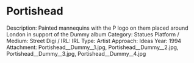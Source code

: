# Portishead

Description: Painted mannequins with the P logo on them placed around London in support of the Dummy album
Category: Statues
Platform / Medium: Street
Digi / IRL: IRL
Type: Artist
Approach: Ideas
Year: 1994
Attachment: Portishead__Dummy__1.jpg, Portishead__Dummy__2.jpg, Portishead__Dummy__3.jpg, Portishead__Dummy__4.jpg